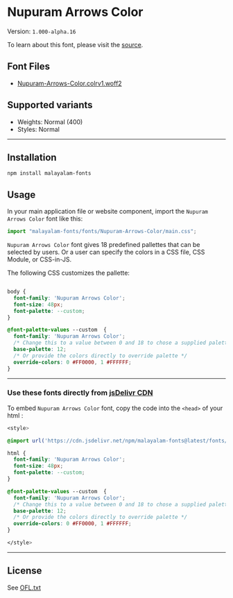 # Nupuram Arrows Color

Version: `1.000-alpha.16`

To learn about this font, please visit the [source](https://gitlab.com/smc/fonts/Nupuram).

## Font Files

* [Nupuram-Arrows-Color.colrv1.woff2](Nupuram-Arrows-Color.colrv1.woff2)

## Supported variants

* Weights: Normal (400)
* Styles: Normal

---

## Installation

```shell
npm install malayalam-fonts
```
## Usage

In your main application file or website component, import the `Nupuram Arrows Color` font like this:

```javascript
import "malayalam-fonts/fonts/Nupuram-Arrows-Color/main.css";
```
`Nupuram Arrows Color` font gives 18 predefined pallettes that can be selected by users. Or a user can specify the colors in a CSS file, CSS Module, or CSS-in-JS.

The following CSS customizes the pallette:

```css

body {
  font-family: 'Nupuram Arrows Color';
  font-size: 48px;
  font-palette: --custom;
}

@font-palette-values --custom  {
  font-family: 'Nupuram Arrows Color';
  /* Change this to a value between 0 and 18 to chose a supplied palette. */
  base-palette: 12;
  /* Or provide the colors directly to override palette */
  override-colors: 0 #FF0000, 1 #FFFFFF;
}

```
---

### Use these fonts directly from [jsDelivr CDN](https://www.jsdelivr.com/package/npm/malayalam-fonts)

To embed `Nupuram Arrows Color` font, copy the code into the `<head>` of your html :

````css
<style>

@import url('https://cdn.jsdelivr.net/npm/malayalam-fonts@latest/fonts/Nupuram-Arrows-Color/main.min.css');

html {
  font-family: 'Nupuram Arrows Color';
  font-size: 48px;
  font-palette: --custom;
}

@font-palette-values --custom  {
  font-family: 'Nupuram Arrows Color';
  /* Change this to a value between 0 and 18 to chose a supplied palette. */
  base-palette: 12;
  /* Or provide the colors directly to override palette */
  override-colors: 0 #FF0000, 1 #FFFFFF;
}

</style>
````
---
## License

See [OFL.txt](OFL.txt)